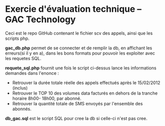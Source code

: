 # Exercie d'évaluation technique – GAC Technology


Ceci est le repo GitHub contenant le fichier scv des appels, ainsi que les scripts php.

**gac_db.php** permet de se connecter et de remplir la db, en affichant les erreurs(si il y en a), dans les bons formats pour pouvoir
les exploiter avec les requetes SQL.

**requete_sql.php** fournit une fois le script ci-dessus lance les informations demandes dans l'enonce : 
  * Retrouver la durée totale réelle des appels effectués après le 15/02/2012 (inclus)
  * Retrouver le TOP 10 des volumes data facturés en dehors de la tranche horaire 8h00-
  18h00, par abonné.
  * Retrouver la quantité totale de SMS envoyés par l'ensemble des abonnés.
  
**db_gac.sql** est le script SQL pour cree la db si celle-ci n'est pas cree.
